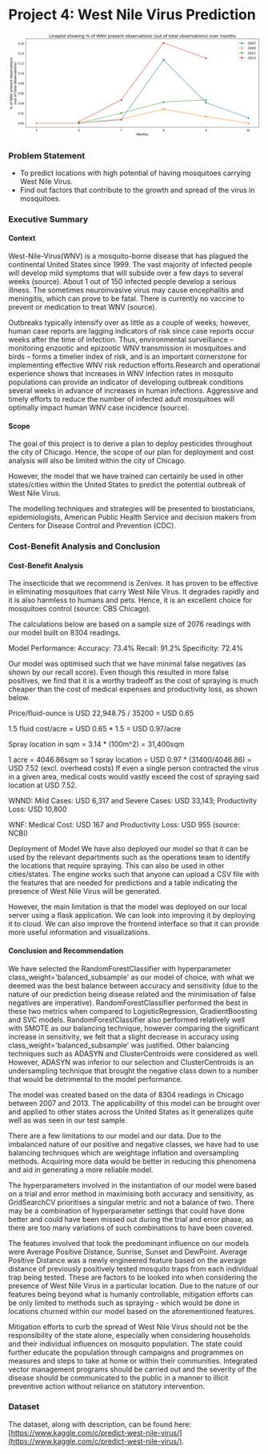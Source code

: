 # Project 4: West Nile Virus Prediction

![](https://github.com/shandeep92/dsi14projects/blob/master/project4/plot_images/lineplot_wnvpresent_over_months.png)

### Problem Statement

- To predict locations with high potential of having mosquitoes carrying West Nile Virus.
- Find out factors that contribute to the growth and spread of the virus in mosquitoes.

### Executive Summary


#### Context
West-Nile-Virus(WNV) is a mosquito-borne disease that has plagued the continental United States since 1999. The vast majority of infected people will develop mild symptoms that will subside over a few days to several weeks (source). About 1 out of 150 infected people develop a serious illness. The sometimes neuroinvasive virus may cause encephalitis and meningitis, which can prove to be fatal. There is currently no vaccine to prevent or medication to treat WNV (source).

Outbreaks typically intensify over as little as a couple of weeks; however, human case reports are lagging indicators of risk since case reports occur weeks after the time of infection. Thus, environmental surveillance – monitoring enzootic and epizootic WNV transmission in mosquitoes and birds – forms a timelier index of risk, and is an important cornerstone for implementing effective WNV risk reduction efforts.Research and operational experience shows that increases in WNV infection rates in mosquito populations can provide an indicator of developing outbreak conditions several weeks in advance of increases in human infections. Aggressive and timely efforts to reduce the number of infected adult mosquitoes will optimally impact human WNV case incidence (source).

#### Scope
The goal of this project is to derive a plan to deploy pesticides throughout the city of Chicago. Hence, the scope of our plan for deployment and cost analysis will also be limited within the city of Chicago.

However, the model that we have trained can certainly be used in other states/cities within the United States to predict the potential outbreak of West Nile Virus.

The modelling techniques and strategies will be presented to biostaticians, epidemiologists, American Public Health Service and decision makers from Centers for Disease Control and Prevention (CDC).

### Cost-Benefit Analysis and Conclusion
#### Cost-Benefit Analysis
The insecticide that we recommend is Zenivex. It has proven to be effective in eliminating mosquitoes that carry West Nile Virus. It degrades rapidly and it is also harmless to humans and pets. Hence, it is an excellent choice for mosquitoes control (source: CBS Chicago).

The calculations below are based on a sample size of 2076 readings with our model built on 8304 readings.

Model Performance:
Accuracy: 73.4%
Recall: 91.2%
Specificity: 72.4%

Our model was optimised such that we have minimal false negatives (as shown by our recall score). Even though this resulted in more false positives, we find that it is a worthy tradeoff as the cost of spraying is much cheaper than the cost of medical expenses and productivity loss, as shown below.

Price/fluid-ounce is USD 22,948.75 / 35200 = USD 0.65

1.5 fluid cost/acre = USD 0.65 * 1.5 = USD 0.97/acre

Spray location in sqm = 3.14 * (100m^2) = 31,400sqm

1 acre = 4046.86sqm so 1 spray location = USD 0.97 * (31400/4046.86) = USD 7.52 (excl. overhead costs)
If even a single person contracted the virus in a given area, medical costs would vastly exceed the cost of spraying said location at USD 7.52.

WNND: Mild Cases: USD 6,317 and Severe Cases: USD 33,143; Productivity Loss: USD 10,800

WNF: Medical Cost: USD 167 and Productivity Loss: USD 955 (source: NCBI)

Deployment of Model
We have also deployed our model so that it can be used by the relevant departments such as the operations team to identify the locations that require spraying. This can also be used in other cities/states. The engine works such that anyone can upload a CSV file with the features that are needed for predictions and a table indicating the presence of West Nile Virus will be generated.

However, the main limitation is that the model was deployed on our local server using a flask application. We can look into improving it by deploying it to cloud. We can also improve the frontend interface so that it can provide more useful information and visualizations.

#### Conclusion and Recommendation
We have selected the RandomForestClassifier with hyperparameter class_weight='balanced_subsample' as our model of choice, with what we deemed was the best balance between accuracy and sensitivity (due to the nature of our prediction being disease related and the minimisation of false negatives are imperative). RandomForestClassifier performed the best in these two metrics when compared to LogisticRegression, GradientBoosting and SVC models. RandomForestClassifier also performed relatively well with SMOTE as our balancing technique, however comparing the significant increase in sensitivity, we felt that a slight decrease in accuracy using class_weight='balanced_subsample' was justified. Other balancing techniques such as ADASYN and ClusterCentroids were considered as well. However, ADASYN was inferior to our selection and ClusterCentroids is an undersampling technique that brought the negative class down to a number that would be detrimental to the model performance.

The model was created based on the data of 8304 readings in Chicago between 2007 and 2013. The applicability of this model can be brought over and applied to other states across the United States as it generalizes quite well as was seen in our test sample.

There are a few limitations to our model and our data. Due to the imbalanced nature of our positive and negative classes, we have had to use balancing techniques which are weightage inflation and oversampling methods. Acquiring more data would be better in reducing this phenomena and aid in generating a more reliable model.

The hyperparameters involved in the instantiation of our model were based on a trial and error method in maximising both accuracy and sensitivity, as GridSearchCV prioritises a singular metric and not a balance of two. There may be a combination of hyperparameter settings that could have done better and could have been missed out during the trial and error phase, as there are too many variations of such combinations to have been covered.

The features involved that took the predominant influence on our models were Average Positive Distance, Sunrise, Sunset and DewPoint. Average Positive Distance was a newly engineered feature based on the average distance of previously positively tested mosquito traps from each individual trap being tested. These are factors to be looked into when considering the presence of West Nile Virus in a particular location. Due to the nature of our features being beyond what is humanly controllable, mitigation efforts can be only limited to methods such as spraying - which would be done in locations churned within our model based on the aforementioned features.

Mitigation efforts to curb the spread of West Nile Virus should not be the responsibility of the state alone, especially when considering households and their individual influences on mosquito population. The state could further educate the population through campaigns and programmes on measures and steps to take at home or within their communities. Integrated vector management programs should be carried out and the severity of the disease should be communicated to the public in a manner to illicit preventive action without reliance on statutory intervention.

### Dataset

The dataset, along with description, can be found here: [https://www.kaggle.com/c/predict-west-nile-virus/](https://www.kaggle.com/c/predict-west-nile-virus/).
